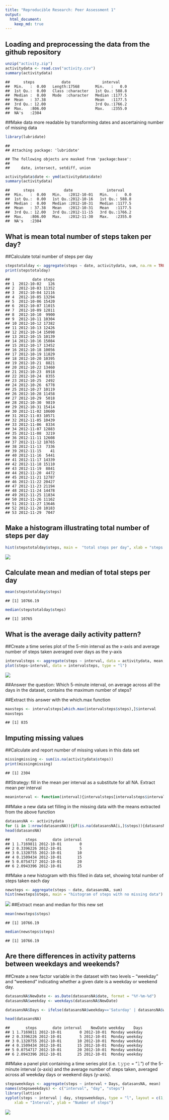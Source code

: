```yaml
---
title: "Reproducible Research: Peer Assessment 1"
output: 
  html_document:
    keep_md: true
---
```



## Loading and preprocessing the data from the github repository

```r
unzip("activity.zip")
activitydata <- read.csv("activity.csv")
summary(activitydata)
```

```
##      steps            date              interval     
##  Min.   :  0.00   Length:17568       Min.   :   0.0  
##  1st Qu.:  0.00   Class :character   1st Qu.: 588.8  
##  Median :  0.00   Mode  :character   Median :1177.5  
##  Mean   : 37.38                      Mean   :1177.5  
##  3rd Qu.: 12.00                      3rd Qu.:1766.2  
##  Max.   :806.00                      Max.   :2355.0  
##  NA's   :2304
```

##Make data more readable by transforming dates and ascertaining number of missing data

```r
library(lubridate)
```

```
## 
## Attaching package: 'lubridate'
```

```
## The following objects are masked from 'package:base':
## 
##     date, intersect, setdiff, union
```

```r
activitydata$date <- ymd(activitydata$date)
summary(activitydata)
```

```
##      steps             date               interval     
##  Min.   :  0.00   Min.   :2012-10-01   Min.   :   0.0  
##  1st Qu.:  0.00   1st Qu.:2012-10-16   1st Qu.: 588.8  
##  Median :  0.00   Median :2012-10-31   Median :1177.5  
##  Mean   : 37.38   Mean   :2012-10-31   Mean   :1177.5  
##  3rd Qu.: 12.00   3rd Qu.:2012-11-15   3rd Qu.:1766.2  
##  Max.   :806.00   Max.   :2012-11-30   Max.   :2355.0  
##  NA's   :2304
```

## What is mean total number of steps taken per day?

##Calculate total number of steps per day

```r
stepstotalday <- aggregate(steps ~ date, activitydata, sum, na.rm = TRUE)
print(stepstotalday)
```

```
##          date steps
## 1  2012-10-02   126
## 2  2012-10-03 11352
## 3  2012-10-04 12116
## 4  2012-10-05 13294
## 5  2012-10-06 15420
## 6  2012-10-07 11015
## 7  2012-10-09 12811
## 8  2012-10-10  9900
## 9  2012-10-11 10304
## 10 2012-10-12 17382
## 11 2012-10-13 12426
## 12 2012-10-14 15098
## 13 2012-10-15 10139
## 14 2012-10-16 15084
## 15 2012-10-17 13452
## 16 2012-10-18 10056
## 17 2012-10-19 11829
## 18 2012-10-20 10395
## 19 2012-10-21  8821
## 20 2012-10-22 13460
## 21 2012-10-23  8918
## 22 2012-10-24  8355
## 23 2012-10-25  2492
## 24 2012-10-26  6778
## 25 2012-10-27 10119
## 26 2012-10-28 11458
## 27 2012-10-29  5018
## 28 2012-10-30  9819
## 29 2012-10-31 15414
## 30 2012-11-02 10600
## 31 2012-11-03 10571
## 32 2012-11-05 10439
## 33 2012-11-06  8334
## 34 2012-11-07 12883
## 35 2012-11-08  3219
## 36 2012-11-11 12608
## 37 2012-11-12 10765
## 38 2012-11-13  7336
## 39 2012-11-15    41
## 40 2012-11-16  5441
## 41 2012-11-17 14339
## 42 2012-11-18 15110
## 43 2012-11-19  8841
## 44 2012-11-20  4472
## 45 2012-11-21 12787
## 46 2012-11-22 20427
## 47 2012-11-23 21194
## 48 2012-11-24 14478
## 49 2012-11-25 11834
## 50 2012-11-26 11162
## 51 2012-11-27 13646
## 52 2012-11-28 10183
## 53 2012-11-29  7047
```
## Make a histogram illustrating total number of steps per day

```r
hist(stepstotalday$steps, main =  "total steps per day", xlab = "steps per day")
```

![](peer-assessment-1_files/figure-html/unnamed-chunk-4-1.png)<!-- -->
## Calculate mean and median of total steps per day

```r
mean(stepstotalday$steps)
```

```
## [1] 10766.19
```


```r
median(stepstotalday$steps)
```

```
## [1] 10765
```


## What is the average daily activity pattern?

##Create a time series plot of the 5-min interval as the x-axis and average number of steps taken averaged over days as the y-axis

```r
intervalsteps <- aggregate(steps ~ interval, data = activitydata, mean, na.rm = TRUE)
plot(steps~interval, data = intervalsteps, type = "l")
```

![](peer-assessment-1_files/figure-html/unnamed-chunk-7-1.png)<!-- -->

##Answer the question: Which 5-minute interval, on average across all the days in the dataset, contains the maximum number of steps?

##Extract this answer with the which.max function

```r
maxsteps <- intervalsteps[which.max(intervalsteps$steps),]$interval
maxsteps
```

```
## [1] 835
```


## Imputing missing values

##Calculate and report number of missing values in this data set

```r
missingmissing <- sum(is.na(activitydata$steps))
print(missingmissing)
```

```
## [1] 2304
```
                  
##Strategy: fill in the mean per interval as a substitute for all NA. Extract mean per interval

```r
meaninterval <- function(interval){intervalsteps[intervalsteps$interval==interval,]$steps}
```

##Make a new data set filling in the missing data with the means extracted from the above function

```r
datasansNA <- activitydata 
for (i in 1:nrow(datasansNA)){if(is.na(datasansNA[i,]$steps)){datasansNA[i,]$steps <- meaninterval(datasansNA[i,]$interval)}}
head(datasansNA)
```

```
##       steps       date interval
## 1 1.7169811 2012-10-01        0
## 2 0.3396226 2012-10-01        5
## 3 0.1320755 2012-10-01       10
## 4 0.1509434 2012-10-01       15
## 5 0.0754717 2012-10-01       20
## 6 2.0943396 2012-10-01       25
```

##Make a new histogram with this filled in data set, showing total number of steps taken each day

```r
newsteps <- aggregate(steps ~ date, datasansNA, sum)
hist(newsteps$steps, main = "histogram of steps with no missing data")
```

![](peer-assessment-1_files/figure-html/unnamed-chunk-12-1.png)<!-- -->
##Extract mean and median for this new set

```r
mean(newsteps$steps)
```

```
## [1] 10766.19
```


```r
median(newsteps$steps)
```

```
## [1] 10766.19
```


## Are there differences in activity patterns between weekdays and weekends?
##Create a new factor variable in the dataset with two levels – “weekday” and “weekend” indicating whether a given date is a weekday or weekend day.

```r
datasansNA$NewDate <- as.Date(datasansNA$date, format = "%Y-%m-%d")
datasansNA$weekday <- weekdays(datasansNA$NewDate)

datasansNA$Days <- ifelse(datasansNA$weekday=='Saturday' | datasansNA$weekday=='Sunday', 'weekend','weekday')

head(datasansNA)
```

```
##       steps       date interval    NewDate weekday    Days
## 1 1.7169811 2012-10-01        0 2012-10-01  Monday weekday
## 2 0.3396226 2012-10-01        5 2012-10-01  Monday weekday
## 3 0.1320755 2012-10-01       10 2012-10-01  Monday weekday
## 4 0.1509434 2012-10-01       15 2012-10-01  Monday weekday
## 5 0.0754717 2012-10-01       20 2012-10-01  Monday weekday
## 6 2.0943396 2012-10-01       25 2012-10-01  Monday weekday
```
##Make a panel plot containing a time series plot (i.e. 𝚝𝚢𝚙𝚎 = “𝚕”) of the 5-minute interval (x-axis) and the average number of steps taken, averaged across all weekday days or weekend days (y-axis).


```r
stepsweekdays <- aggregate(steps ~ interval + Days, datasansNA, mean)
names(stepsweekdays) <- c("interval", "day", "steps")
library(lattice)
xyplot(steps ~ interval | day, stepsweekdays, type = "l", layout = c(1, 2), 
    xlab = "Interval", ylab = "Number of steps")
```

![](peer-assessment-1_files/figure-html/unnamed-chunk-16-1.png)<!-- -->
